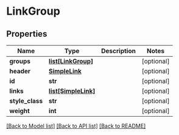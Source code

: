 # LinkGroup

## Properties
Name | Type | Description | Notes
------------ | ------------- | ------------- | -------------
**groups** | [**list[LinkGroup]**](LinkGroup.md) |  | [optional] 
**header** | [**SimpleLink**](SimpleLink.md) |  | [optional] 
**id** | **str** |  | [optional] 
**links** | [**list[SimpleLink]**](SimpleLink.md) |  | [optional] 
**style_class** | **str** |  | [optional] 
**weight** | **int** |  | [optional] 

[[Back to Model list]](../README.md#documentation-for-models) [[Back to API list]](../README.md#documentation-for-api-endpoints) [[Back to README]](../README.md)


